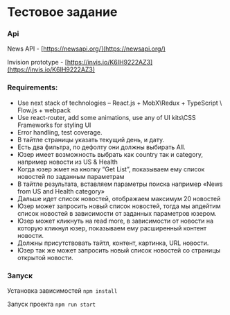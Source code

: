 # Тестовое задание

### Api
News API - [https://newsapi.org/](https://newsapi.org/)

Invision prototype - [https://invis.io/K6IH9222AZ3](https://invis.io/K6IH9222AZ3)

### Requirements:
- Use next stack of technologies – React.js + MobX\Redux + TypeScript \ Flow.js + webpack
- Use react-router, add some animations, use any of UI kits\CSS Frameworks for styling UI
- Error handling, test coverage.
- В тайтле страницы указать текущий день, и дату.
- Есть два фильтра, по дефолту они должны выбирать All.
- Юзер имеет возможность выбрать как country так и category, например новости из US & Health
- Когда юзер жмет на кнопку “Get List”, показываем ему список новостей по заданным параметрам
- В тайтле результата, вставляем параметры поиска например «News from US and Health category»
- Дальше идет список новостей, отображаем максимум 20 новостей
- Юзер может запросить новый список новостей, тогда мы апдейтим список новостей в зависимости от заданных параметров юзером.
- Юзер может кликнуть на read more, в зависимости от новости на которую кликнул юзер, показываем ему расширенный контент новости.
- Должны присутствовать тайтл, контент, картинка, URL новости.
- Юзер так же может запросить новый список новостей со страницы открытой новости.


### Запуск

Установка зависимостей `npm install`

Запуск проекта `npm run start`